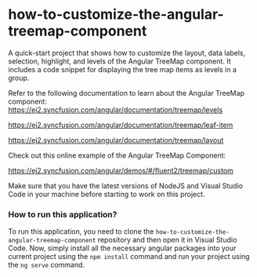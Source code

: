# how-to-customize-the-angular-treemap-component
A quick-start project that shows how to customize the layout, data labels, selection, highlight, and levels of the Angular TreeMap component. It includes a code snippet for displaying the tree map items as levels in a group. 
 
Refer to the following documentation to learn about the Angular TreeMap component: 
https://ej2.syncfusion.com/angular/documentation/treemap/levels

https://ej2.syncfusion.com/angular/documentation/treemap/leaf-item

https://ej2.syncfusion.com/angular/documentation/treemap/layout

Check out this online example of the Angular TreeMap Component:

https://ej2.syncfusion.com/angular/demos/#/fluent2/treemap/custom

Make sure that you have the latest versions of NodeJS and Visual Studio Code in your machine before starting to work on this project.

### How to run this application?
To run this application, you need to clone the `how-to-customize-the-angular-treemap-component` repository and then open it in Visual Studio Code. Now, simply install all the necessary angular packages into your current project using the `npm install` command and run your project using the `ng serve` command.
